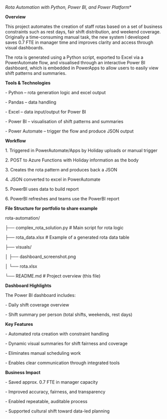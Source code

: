 *Rota Automation with Python, Power BI, and Power Platform**


**Overview**

This project automates the creation of staff rotas based on a set of business constraints such as rest days, fair shift distribution, and weekend coverage. Originally a time-consuming manual task, the new system I developed saves 0.7 FTE in manager time and improves clarity and access through visual dashboards.

The rota is generated using a Python script, exported to Excel via a PowerAutomate flow, and visualised through an interactive Power BI dashboard, which is embedded in PowerApps to allow users to easily view shift patterns and summaries.


**Tools \& Technologies**

\- Python – rota generation logic and excel output

\- Pandas – data handling

\- Excel – data input/output for Power BI

\- Power BI – visualisation of shift patterns and summaries

\- Power Automate – trigger the flow and produce JSON output


**Workflow**

1\. Triggered in PowerAutomate/Apps by Holiday uploads or manual trigger

2\. POST to Azure Functions with Holiday information as the body

3\. Creates the rota pattern and produces back a JSON

4\. JSON converted to excel in PowerAutomate

5\. PowerBI uses data to build report

6\. PowerBI refreshes and teams use the PowerBI report 


**File Structure for portfolio to share example**

rota-automation/

├── complex_rota_solution.py   # Main script for rota logic         

├── rota_data.xlsx             # Example of a generated rota data table

├── visuals/

│   ├── dashboard\_screenshot.png

│   └── rota.xlsx

└── README.md                   # Project overview (this file)


**Dashboard Highlights**

The Power BI dashboard includes:

\- Daily shift coverage overview

\- Shift summary per person (total shifts, weekends, rest days)


**Key Features**

\- Automated rota creation with constraint handling

\- Dynamic visual summaries for shift fairness and coverage

\- Eliminates manual scheduling work

\- Enables clear communication through integrated tools


**Business Impact**

\- Saved approx. 0.7 FTE in manager capacity

\- Improved accuracy, fairness, and transparency

\- Enabled repeatable, auditable process

\- Supported cultural shift toward data-led planning






